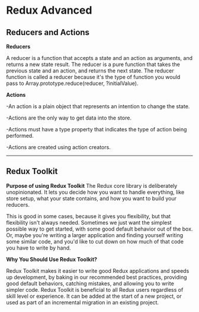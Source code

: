 # Redux Advanced

## Reducers and Actions
**Reducers**

A reducer is a function that accepts a state and an action as arguments, and returns a new state result.
The reducer is a pure function that takes the previous state and an action, and returns the next state.
The reducer function is called a reducer because it's the type of function you would pass to Array.prototype.reduce(reducer, ?initialValue).

**Actions**

-An action is a plain object that represents an intention to change the state.

-Actions are the only way to get data into the store.

-Actions must have a type property that indicates the type of action being performed.

-Actions are created using action creators.

--------------

## Redux Toolkit

**Purpose of using Redux Toolkit**
The Redux core library is deliberately unopinionated. It lets you decide how you want to handle everything, like store setup, what your state contains, and how you want to build your reducers.

This is good in some cases, because it gives you flexibility, but that flexibility isn't always needed. Sometimes we just want the simplest possible way to get started, with some good default behavior out of the box. Or, maybe you're writing a larger application and finding yourself writing some similar code, and you'd like to cut down on how much of that code you have to write by hand.

**Why You Should Use Redux Toolkit?**

Redux Toolkit makes it easier to write good Redux applications and speeds up development, by baking in our recommended best practices, providing good default behaviors, catching mistakes, and allowing you to write simpler code. Redux Toolkit is beneficial to all Redux users regardless of skill level or experience. It can be added at the start of a new project, or used as part of an incremental migration in an existing project.
